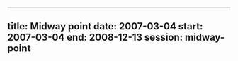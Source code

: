 
---
title: Midway point
date: 2007-03-04
start: 2007-03-04
end: 2008-12-13
session: midway-point
---
